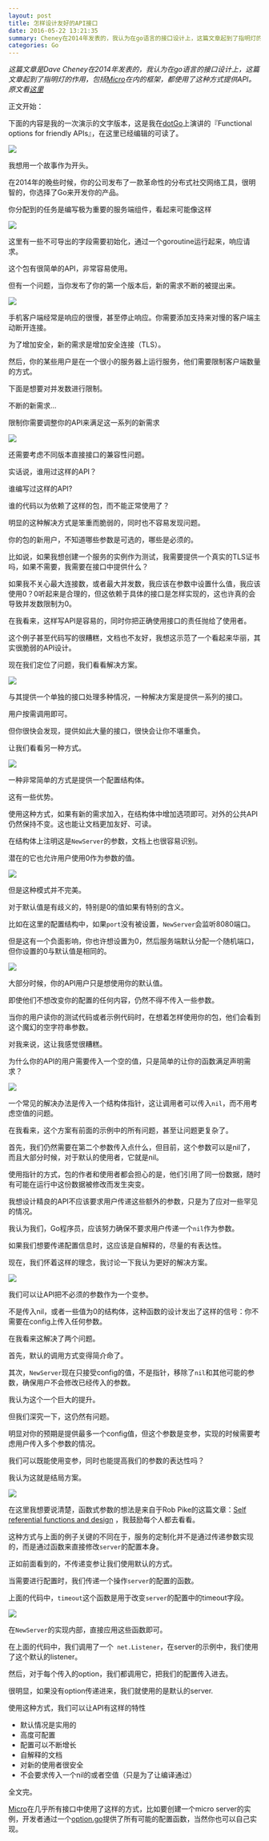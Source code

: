 ```yaml
---
layout: post
title: 怎样设计友好的API接口
date: 2016-05-22 13:21:35
summary: Cheney在2014年发表的，我认为在go语言的接口设计上，这篇文章起到了指明灯的作用，包括Micro在内的框架，都使用了这种方式提供API
categories: Go
---
```




*这篇文章是Dave Cheney在2014年发表的，我认为在go语言的接口设计上，这篇文章起到了指明灯的作用，包括[Micro](https://github.com/micro)在内的框架，都使用了这种方式提供API。原文看[这里](http://dave.cheney.net/2014/10/17/functional-options-for-friendly-apis)*



正文开始：

下面的内容是我的一次演示的文字版本，这是我在[dotGo](http://www.dotgo.eu/)上演讲的『Functional options for friendly APIs』，在这里已经编辑的可读了。

![](/images/api-design1.png)



我想用一个故事作为开头。



在2014年的晚些时候，你的公司发布了一款革命性的分布式社交网络工具，很明智的，你选择了Go来开发你的产品。

你分配到的任务是编写极为重要的服务端组件，看起来可能像这样

![](/images/api-design2.png)

这里有一些不可导出的字段需要初始化，通过一个goroutine运行起来，响应请求。



这个包有很简单的API，非常容易使用。



但有一个问题，当你发布了你的第一个版本后，新的需求不断的被提出来。



![](/images/api-design3.png)

手机客户端经常是响应的很慢，甚至停止响应。你需要添加支持来对慢的客户端主动断开连接。



为了增加安全，新的需求是增加安全连接（TLS）。



然后，你的某些用户是在一个很小的服务器上运行服务，他们需要限制客户端数量的方式。



下面是想要对并发数进行限制。



不断的新需求...



限制你需要调整你的API来满足这一系列的新需求

![](/images/api-design4.png)

 还需要考虑不同版本直接接口的兼容性问题。



实话说，谁用过这样的API？



谁编写过这样的API?



谁的代码以为依赖了这样的包，而不能正常使用了？



明显的这种解决方式是笨重而脆弱的，同时也不容易发现问题。



你的包的新用户，不知道哪些参数是可选的，哪些是必须的。



比如说，如果我想创建一个服务的实例作为测试，我需要提供一个真实的TLS证书吗，如果不需要，我需要在接口中提供什么？



如果我不关心最大连接数，或者最大并发数，我应该在参数中设置什么值，我应该使用0？0听起来是合理的，但这依赖于具体的接口是怎样实现的，这也许真的会导致并发数限制为0。



在我看来，这样写API是容易的，同时你把正确使用接口的责任抛给了使用者。



这个例子甚至代码写的很糟糕，文档也不友好，我想这示范了一个看起来华丽，其实很脆弱的API设计。



现在我们定位了问题，我们看看解决方案。

![](/images/api-design5.png)

与其提供一个单独的接口处理多种情况，一种解决方案是提供一系列的接口。



用户按需调用即可。



但你很快会发现，提供如此大量的接口，很快会让你不堪重负。



让我们看看另一种方式。

![](/images/api-design6.png)

一种非常简单的方式是提供一个配置结构体。



这有一些优势。



使用这种方式，如果有新的需求加入，在结构体中增加选项即可。对外的公共API仍然保持不变。这也能让文档更加友好、可读。



在结构体上注明这是`NewServer`的参数，文档上也很容易识别。



潜在的它也允许用户使用0作为参数的值。

![](/images/api-design7.png)

但是这种模式并不完美。



对于默认值是有歧义的，特别是0的值如果有特别的含义。



比如在这里的配置结构中，如果`port`没有被设置，`NewServer`会监听8080端口。



但是这有一个负面影响，你也许想设置为0，然后服务端默认分配一个随机端口，但你设置的0与默认值是相同的。



![](/images/api-design8.png)


大部分时候，你的API用户只是想使用你的默认值。



即使他们不想改变你的配置的任何内容，仍然不得不传入一些参数。



当你的用户读你的测试代码或者示例代码时，在想着怎样使用你的包，他们会看到这个魔幻的空字符串参数。



对我来说，这让我感觉很糟糕。



为什么你的API的用户需要传入一个空的值，只是简单的让你的函数满足声明需求？

![](/images/api-design9.png)


一个常见的解决办法是传入一个结构体指针，这让调用者可以传入`nil`，而不用考虑空值的问题。



在我看来，这个方案有前面的示例中的所有问题，甚至让问题更复杂了。



首先，我们仍然需要在第二个参数传入点什么，但目前，这个参数可以是nil了，而且大部分时候，对于默认的使用者，它就是nil。



使用指针的方式，包的作者和使用者都会担心的是，他们引用了同一份数据，随时有可能在运行中这份数据被修改而发生突变。



我想设计精良的API不应该要求用户传递这些额外的参数，只是为了应对一些罕见的情况。



我认为我们，Go程序员，应该努力确保不要求用户传递一个`nil`作为参数。



如果我们想要传递配置信息时，这应该是自解释的，尽量的有表达性。



现在，我们怀着这样的理念，我讨论一下我认为更好的解决方案。

![](/images/api-design10.png)


我们可以让API把不必须的参数作为一个变参。



不是传入nil，或者一些值为0的结构体，这种函数的设计发出了这样的信号：你不需要在config上传入任何参数。



在我看来这解决了两个问题。



首先，默认的调用方式变得简介命了。



其次，`NewServer`现在只接受config的值，不是指针，移除了`nil`和其他可能的参数，确保用户不会修改已经传入的参数。



我认为这个一个巨大的提升。



但我们深究一下，这仍然有问题。



明显对你的预期是提供最多一个config值，但这个参数是变参，实现的时候需要考虑用户传入多个参数的情况。



我们可以既能使用变参，同时也能提高我们的参数的表达性吗？



我认为这就是结局方案。

![](/images/api-design11.png)




在这里我想要说清楚，函数式参数的想法是来自于Rob Pike的这篇文章：[Self referential functions and design](http://commandcenter.blogspot.com.au/2014/01/self-referential-functions-and-design.html) ，我鼓励每个人都去看看。



这种方式与上面的例子关键的不同在于，服务的定制化并不是通过传递参数实现的，而是通过函数来直接修改`server`的配置本身。



正如前面看到的，不传递变参让我们使用默认的方式。



当需要进行配置时，我们传递一个操作`server`的配置的函数。



上面的代码中，`timeout`这个函数是用于改变`server`的配置中的timeout字段。

![](/images/api-design12.png)


在`NewServer`的实现内部，直接应用这些函数即可。

在上面的代码中，我们调用了一个` net.Listener`，在server的示例中，我们使用了这个默认的listener。

然后，对于每个传入的option，我们都调用它，把我们的配置传入进去。



很明显，如果没有option传递进来，我们就使用的是默认的server.



使用这种方式，我们可以让API有这样的特性

- 默认情况是实用的
- 高度可配置
- 配置可以不断增长
- 自解释的文档
- 对新的使用者很安全
- 不会要求传入一个nil的或者空值（只是为了让编译通过）



全文完。



[Micro](https://github.com/micro)在几乎所有接口中使用了这样的方式，比如要创建一个micro server的实例，开发者通过一个[option.go](https://github.com/micro/go-micro/blob/master/server/options.go)提供了所有可能的配置函数，当然你也可以自己实现。